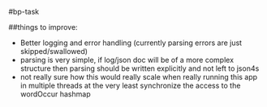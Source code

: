 #bp-task



##things to improve:
* Better logging and error handling 
(currently parsing errors are just skipped/swallowed)
* parsing is very simple, if log/json doc will be of a more complex structure
then parsing should be written explicitly and not left to json4s
* not really sure how this would really scale when really running this app in multiple threads
at the very least synchronize the access to the wordOccur hashmap